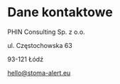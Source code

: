 # Dane kontaktowe
PHIN Consulting Sp. z o.o.

ul. Częstochowska 63

93-121 Łódź

hello@stoma-alert.eu
